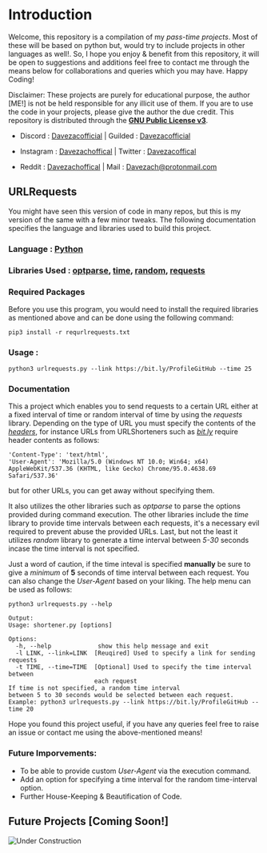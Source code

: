 # Introduction

Welcome, this repository is a compilation of my *pass-time projects*. Most of these will be based on python but, would try to include
projects in other languages as well!. So, I hope you enjoy & benefit from this repository, it will be open to suggestions and additions
feel free to contact me through the means below for collaborations and queries which you may have. Happy Coding!

Disclaimer: These projects are purely for educational purpose, the author [ME!] is not be held responsible for any illicit use of them.
            If you are to use the code in your projects, please give the author the due credit. This repository is distributed through 
            the [**GNU Public License v3**](https://www.gnu.org/licenses/gpl-3.0.en.html).

- Discord : [Davezacofficial](https://discord.com/users/585744645862981644)	|	Guilded : [Davezacofficial](https://www.guilded.gg/u/davezacofficial)

- Instagram : [Davezachoffical](https://www.instagram.com/davezachofficial/)	|	Twitter : [Davezacoffical](https://twitter.com/Davezacofficial)

- Reddit : [Davezachoffical](https://www.reddit.com/user/Davezachofficial)	|	Mail : [Davezach@protonmail.com](mailto:davezach@protonmail.com)



## URLRequests

You might have seen this version of code in many repos, but this is my version of the same with a few minor tweaks. The following documentation specifies the language 
and libraries used to build this project.

### Language : [**Python**](https://www.python.org/)

### Libraries Used : [optparse](https://docs.python.org/3/library/optparse.html), [time](https://docs.python.org/3/library/time.html), [random](https://docs.python.org/3/library/random.html), [requests](https://requests.readthedocs.io/en/latest/)

### Required Packages
Before you use this program, you would need to install the required libraries as mentioned above and can be done using the following command:

```
pip3 install -r requrlrequests.txt
```

### Usage : 

```
python3 urlrequests.py --link https://bit.ly/ProfileGitHub --time 25 
```
					
### Documentation 

This a project which enables you to send requests to a certain URL either at a fixed interval of time or random interval of time by using the *requests* library.
Depending on the type of URL you must specify the contents of the [*headers*](https://www.geeksforgeeks.org/http-headers/), for instance URLs from URLShorteners 
such as [*bit.ly*](https://bit.ly) require header contents as follows: 
```
'Content-Type': 'text/html',
'User-Agent': 'Mozilla/5.0 (Windows NT 10.0; Win64; x64) AppleWebKit/537.36 (KHTML, like Gecko) Chrome/95.0.4638.69 Safari/537.36' 
```
but for other URLs, you can get away without specifying them. 

It also utilizes the other libraries such as *optparse*  to parse the options provided during command execution. The other libraries include
the *time* library to provide time intervals between each requests, it's a necessary evil required to prevent abuse the provided URLs. Last, but not the least it utilizes
*random* library to generate a time interval between *5-30* seconds incase the time interval is not specified.

Just a word of caution, if the time inteval is specified **manually** be sure 
to give a *minimum* of **5** seconds of time interval between each request. You can also change the *User-Agent* based on your liking. The help menu can be used as follows:

```
python3 urlrequests.py --help 

Output:
Usage: shortener.py [options]

Options:
  -h, --help             show this help message and exit
  -l LINK, --link=LINK  [Reuqired] Used to specify a link for sending requests
  -t TIME, --time=TIME  [Optional] Used to specify the time interval between
                        each request
If time is not specified, a random time interval
between 5 to 30 seconds would be selected between each request.
Example: python3 urlrequests.py --link https://bit.ly/ProfileGitHub --time 20

```

Hope you found this project useful, if you have any queries feel free to raise an issue or contact me using the above-mentioned means! 

### Future Imporvements:

- To be able to provide custom *User-Agent* via the execution command.
- Add an option for specifying a time interval for the random time-interval option.
- Further House-Keeping & Beautification of Code.

## Future Projects [Coming Soon!]

![Under Construction](https://user-images.githubusercontent.com/83908831/189478899-ce0f9de1-f24b-4118-9882-b5f6ddaab72d.png)






											 
